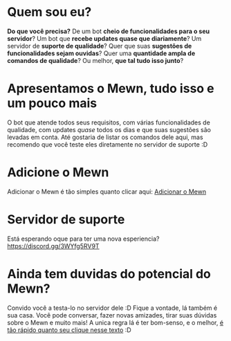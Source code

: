 # Quem sou eu?
**Do que você precisa?** De um bot **cheio de funcionalidades para o seu servidor**? Um bot que **recebe updates quase que diariamente**? Um servidor de **suporte de qualidade**? Quer que suas **sugestões de funcionalidades sejam ouvidas**? Quer uma **quantidade ampla de comandos de qualidade**? Ou melhor, **que tal tudo isso junto**? 

# Apresentamos o Mewn, tudo isso e um pouco mais
O bot que atende todos seus requisitos, com várias funcionalidades de qualidade, com updates _quase_ todos os dias e que suas sugestões são levadas em conta.
Até gostaria de listar os comandos dele aqui, mas recomendo que você teste eles diretamente no servidor de suporte :D

# Adicione o Mewn
Adicionar o Mewn é tão simples quanto clicar aqui: [Adicionar o Mewn](https://discord.com/oauth2/authorize?client_id=1049428107150512148&scope=bot&permissions=58)

# Servidor de suporte 
Está esperando oque para ter uma nova esperiencia? https://discord.gg/3WYfg5RV9T

# Ainda tem duvidas do potencial do Mewn?
Convido você a testa-lo no servidor dele :D
Fique a vontade, lá também é sua casa. Você pode conversar, fazer novas amizades, tirar suas dúvidas sobre o Mewn e muito mais!
A unica regra lá é ter bom-senso, e o melhor, [é tão rápido quanto seu clique nesse texto](https://discord.gg/3WYfg5RV9T) :D
